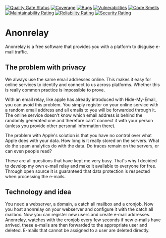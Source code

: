 [![Quality Gate Status](https://sonarcloud.io/api/project_badges/measure?project=anonrelay&metric=alert_status)](https://sonarcloud.io/summary/new_code?id=anonrelay)
[![Coverage](https://sonarcloud.io/api/project_badges/measure?project=anonrelay&metric=coverage)](https://sonarcloud.io/summary/new_code?id=anonrelay)
[![Bugs](https://sonarcloud.io/api/project_badges/measure?project=anonrelay&metric=bugs)](https://sonarcloud.io/summary/new_code?id=anonrelay)
[![Vulnerabilities](https://sonarcloud.io/api/project_badges/measure?project=anonrelay&metric=vulnerabilities)](https://sonarcloud.io/summary/new_code?id=anonrelay)
[![Code Smells](https://sonarcloud.io/api/project_badges/measure?project=anonrelay&metric=code_smells)](https://sonarcloud.io/summary/new_code?id=anonrelay)
[![Maintainability Rating](https://sonarcloud.io/api/project_badges/measure?project=anonrelay&metric=sqale_rating)](https://sonarcloud.io/summary/new_code?id=anonrelay)
[![Reliability Rating](https://sonarcloud.io/api/project_badges/measure?project=anonrelay&metric=reliability_rating)](https://sonarcloud.io/summary/new_code?id=anonrelay)
[![Security Rating](https://sonarcloud.io/api/project_badges/measure?project=anonrelay&metric=security_rating)](https://sonarcloud.io/summary/new_code?id=anonrelay)

# Anonrelay

Anonrelay is a free software that provides you with a platform to disguise 
e-mail traffic.

## The problem with privacy

We always use the same email addresses online. This makes it easy for online 
services to identify and connect to us across platforms. Whether this is 
really common practice is impossible to prove.

With an email relay, like apple has already introduced with Hide-My-Email, 
you can avoid this problem. You simply register on your online service with 
a random email address and all emails to you will be forwarded through it. 
The online service doesn't know which email address is behind the randomly 
generated one and therefore can't connect it with your person (unless you 
provide other personal information there).

The problem with Apple's solution is that you have no control over what Apple 
does with your data. How long is it really stored on the servers. What do the 
spam analytics do with the data. Do traces remain on the servers, or can even 
people read?

These are all questions that have kept me very busy. That's why I decided to 
develop my own e-mail relay and make it available to everyone for free. 
Through open source it is guaranteed that data protection is respected when 
processing the e-mails. 

## Technology and idea

You need a webserver, a domain, a catch all mailbox and a cronjob. Now you 
host anonrelay on your webserver and configure it with the catch all mailbox. 
Now you can register new users and create e-mail addresses. Anonrelay, 
watches with the cronjob every few seconds if new e-mails have arrived, these 
e-mails are then forwarded to the appropriate user and deleted. E-mails that 
cannot be assigned to a user are deleted directly. 
